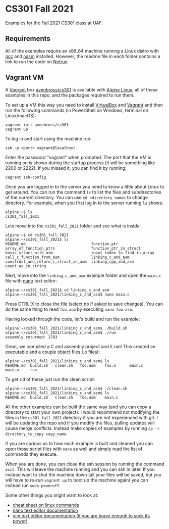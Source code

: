 # CS301 Fall 2021

Examples for the [Fall 2021 CS301 class](https://docs.google.com/document/d/e/2PACX-1vQOy_S-NkOwHxovtzo13BQloFZsio_FGmOzj7eXg_fF6c2-rWomY468IYcbJ6s0O7qiVXOg3BHcm86R/pub)
at UAF.

## Requirements

All of the examples require an x86_64 machine running a Linux distro with
[gcc](https://gcc.gnu.org) and [nasm](https://nasm.us) installed. However,
the readme file in each folder contains a link to run the code on
[Netrun](http://netrun.cs.uaf.edu/).

## Vagrant VM

A [Vagrant](https://vagrantup.com) box
[avenbross/cs301](https://app.vagrantup.com/avenbross/boxes/cs301)
is available with [Alpine Linux](https://alpinelinux.org),
all of these examples in this repo, and the packages required
to run them.

To set up a VM this way you need to install
[VirtualBox](https://virtualbox.org) and
[Vagrant](https://vagrantup.com) and then run
the following commands (in PowerShell on Windows, terminal on Linux/macOS):

```console
vagrant init avenbross/cs301
vagrant up
```

To log in and start using the machine run:

```console
ssh -p <port> vagrant@localhost
```

Enter the password "vagrant" when prompted. The port that the VM is running
on is shown during the startup process (it will be something like 2200 or 2222). If you missed it, you can find it by running:

```console
vagrant ssh-config
```

Once you are logged in to the server you need to know a little about Linux to get around. You can run the command `ls` to
list the files and subdirectories of the current directory. You can use `cd <directory name>` to change directory. For example,
when you first log in to the server running `ls` shows:

```console
alpine:~$ ls
cs301_fall_2021
```

Lets move into the `cs301_fall_2021` folder and see what is inside:

```console
alpine:~$ cd cs301_fall_2021
alpine:~/cs301_fall_2021$ ls
README.md                             function_ptr
array_of_function_ptrs                function_ptr_in_struct
basic_struct_with_asm                 input_index_to_find_in_array
call_c_function_from_asm              linking_c_and_asm
construct_and_return_c_struct_in_asm  linking_cpp_and_asm
count_as_in_string
```

Next, move into the `linking_c_and_asm` example folder and open the `main.c` file with
[nano](https://www.nano-editor.org/dist/latest/nano.html) text editor:

```console
alpine:~/cs301_fall_2021$ cd linking_c_and_asm
alpine:~/cs301_fall_2021/linking_c_and_asm$ nano main.c
```

Press CTRL-X to close the file (select no if asked to save changes). You 
can do the same thing to read `foo.asm` by executing `nano foo.asm`.

Having looked through the code, let's build and run the example:

```console
alpine:~/cs301_fall_2021/linking_c_and_asm$ ./build.sh
alpine:~/cs301_fall_2021/linking_c_and_asm$ ./run
assembly returned: 1783
```

Great, we compiled a C and assembly project and it ran! This created an executable
and a couple object files (.o files):

```console
alpine:~/cs301_fall_2021/linking_c_and_asm$ ls
README.md  build.sh   clean.sh   foo.asm    foo.o      main.c     main.o     run
```

To get rid of these just run the clean script:

```console
alpine:~/cs301_fall_2021/linking_c_and_asm$ ./clean.sh
alpine:~/cs301_fall_2021/linking_c_and_asm$ ls
README.md  build.sh   clean.sh   foo.asm    main.c
```

All the other examples can be built the same way (and you can copy a directory to start your own project). I would recommend not modifying the files in the `cs301_fall_2021` directory if you are not experienced with git. I will be updating the repo and if you modify the files, pulling updates will cause merge conflicts. Instead make copies of examples by running `cp -r directory_to_copy copy_name`.

If you are curious as to how each example is built and cleaned you can open those
script files with `nano` as well and simply read the list of commands they execute.

When you are done, you can close the ssh session by running the command `exit`. This will leave the machine running and you can ssh in later. If you instead want to shut the machine down (all your files will be saved, but you will have to re-run `vagrant up` to boot up the machine again) you can instead run `sudo poweroff`.

Some other things you might want to look at:

 - [cheat sheet on linux commands](https://www.guru99.com/linux-commands-cheat-sheet.html)
 - [nano text editor documentation](https://www.nano-editor.org/dist/latest/nano.html)
 - [vim text editor documentation (if you are brave enough to seek its power)](https://vimhelp.org/)
